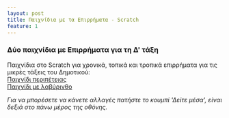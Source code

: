 ```yaml
---
layout: post
title: Παιχνίδια με τα Επιρρήματα - Scratch
feature: 1
---
```


### Δύο παιχνίδια με Επιρρήματα για τη Δ' τάξη
Παιχνίδια στο Scratch για χρονικά, τοπικά και τροπικά επιρρήματα για τις μικρές τάξεις του Δημοτικού:  
[Παιχνίδι περιπέτειας](https://scratch.mit.edu/projects/845476299/)  
[Παιχνίδι με λαβύρινθο](https://scratch.mit.edu/projects/845701944/)  

*Για να μπορέσετε να κάνετε αλλαγές πατήστε το κουμπί 'Δείτε μέσα', είναι δεξιά στο πάνω μέρος της οθόνης.*
